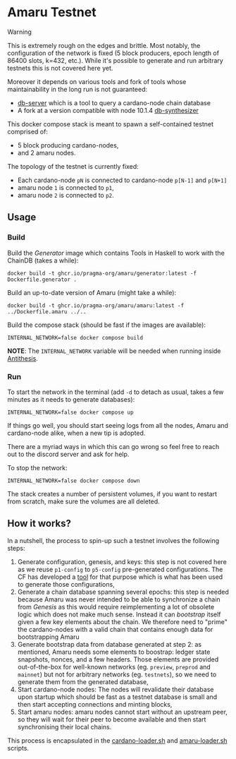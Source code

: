 # Amaru Testnet

> [!WARNING]
>
> This is extremely rough on the edges and brittle. Most notably, the
> configuration of the network is fixed (5 block producers, epoch
> length of 86400 slots, k=432, etc.). While it's possible to generate
> and run arbitrary testnets this is not covered here yet.
>
> Moreover it depends on various tools and fork of tools whose
> maintainability in the long run is not guaranteed:
>
> * [db-server](https://github.com/pragma-org/db-server) which is a
>   tool to query a cardano-node chain database
> * A fork at a version compatible with node 10.1.4 [db-synthesizer](https://github.com/abailly/ouroboros-consensus/tree/abailly/snapshot-generator)

This docker compose stack is meant to spawn a self-contained testnet comprised of:

* 5 block producing cardano-nodes,
* and 2 amaru nodes.

The topology of the testnet is currently fixed:

* Each cardano-node `pN` is connected to cardano-node `p[N-1]` and `p[N+1]`
* amaru node `1` is connected to `p1`,
* amaru node `2` is connected to `p2`.

## Usage

### Build

Build the _Generator_ image which contains Tools in Haskell to work with the ChainDB (takes a while):

```
docker build -t ghcr.io/pragma-org/amaru/generator:latest -f Dockerfile.generator .
```

Build an up-to-date version of Amaru (might take a while):

```
docker build -t ghcr.io/pragma-org/amaru/amaru:latest -f ../Dockerfile.amaru ../..
```

Build the compose stack (should be fast if the images are available):

```
INTERNAL_NETWORK=false docker compose build
```

**NOTE**: The `INTERNAL_NETWORK` variable will be needed when running inside [Antithesis](https://github.com/cardano-foundation/antithesis).

### Run

To start the network in the terminal (add `-d` to detach as usual, takes a few minutes as it needs to generate databases):

```
INTERNAL_NETWORK=false docker compose up
```

If things go well, you should start seeing logs from all the nodes, Amaru and cardano-node alike, when a new tip is adopted.

There are a myriad ways in which this can go wrong so feel free to reach out to the discord server and ask for help.

To stop the network:

```
INTERNAL_NETWORK=false docker compose down
```

The stack creates a number of persistent volumes, if you want to
restart from scratch, make sure the volumes are all deleted.

## How it works?

In a nutshell, the process to spin-up such a testnet involves the following steps:

1. Generate configuration, genesis, and keys: this step is not covered here as we reuse `p1-config` to `p5-config` pre-generated configurations. The CF has developed a [tool](https://github.com/cardano-foundation/testnet-generation-tool) for that purpose which is what has been used to generate those configurations,
2. Generate a chain database spanning several epochs: this step is needed because Amaru was never intended to be able to synchronize a chain from _Genesis_ as this would require reimplementing a lot of obsolete logic which does not make much sense. Instead it can _bootstrap_ itself given a few key elements about the chain. We therefore need to "prime" the cardano-nodes with a valid chain that contains enough data for bootstrapping Amaru
3. Generate bootstrap data from database generated at step 2: as mentioned, Amaru needs some elements to boostrap: ledger state snapshots, nonces, and a few headers. Those elements are provided out-of-the-box for well-known networks (eg. `preview`, `preprod` and `mainnet`) but not for arbitrary networks (eg. `testnets`), so we need to generate them from the generated database,
4. Start cardano-node nodes: The nodes will revalidate their database upon startup which should be fast as a testnet database is small and then start accepting connections and minting blocks,
5. Start amaru nodes: amaru nodes cannot start without an upstream peer, so they will wait for their peer to become available and then start synchronising their local chains.

This process is encapsulated in the [cardano-loader.sh](./cardano-loader.sh) and [amaru-loader.sh](./amaru-loader.sh) scripts.
